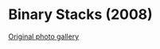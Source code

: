 # Binary Stacks (2008)

[Original photo gallery](https://www.flickr.com/photos/kylemcdonald/albums/72157606736038755/with/2763665557)